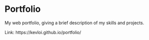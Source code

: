# Portfolio

My web portfolio, giving a brief description of my skills and projects.
<p> Link: https://kevloi.github.io/portfolio/ </p>
